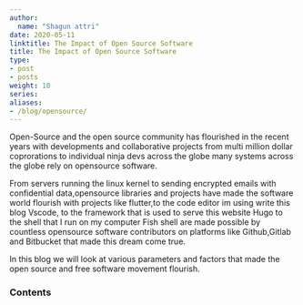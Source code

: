 ```yaml
---
author:
  name: "Shagun attri"
date: 2020-05-11
linktitle: The Impact of Open Source Software
title: The Impact of Open Source Software
type:
- post
- posts
weight: 10
series:
aliases:
- /blog/opensource/
---
```



Open-Source and the open source community has flourished in the recent years with developments and collaborative projects from multi million dollar coprorations to 
individual ninja devs across the globe many systems across the globe rely on opensource software.

From servers running the linux kernel to sending encrypted emails with confidential data,opensource libraries and projects have made the software world flourish with 
projects like flutter,to the code editor im using write this blog Vscode, to the framework that is used to serve this website Hugo to the shell that I run on my computer Fish shell are made possible by countless opensource software contributors on platforms like Github,Gitlab and Bitbucket that made this dream come true.

In this blog we will look at various parameters and factors that made the open source and free software movement flourish.

### Contents


